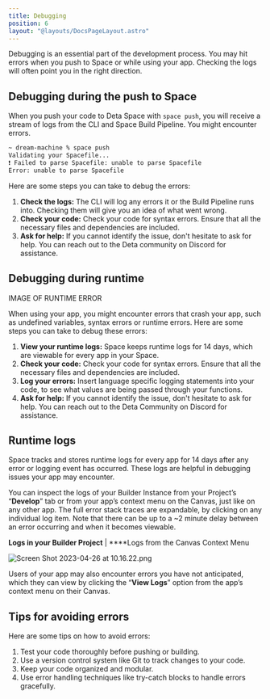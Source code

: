 ```yaml
---
title: Debugging
position: 6
layout: "@layouts/DocsPageLayout.astro"
---
```


Debugging is an essential part of the development process. You may hit errors when you push to Space or while using your app. Checking the logs will often point you in the right direction.

## Debugging during the push to Space

When you push your code to Deta Space with `space push`, you will receive a stream of logs from the CLI and Space Build Pipeline. You might encounter errors.

```bash
~ dream-machine % space push
Validating your Spacefile...
❗ Failed to parse Spacefile: unable to parse Spacefile
Error: unable to parse Spacefile
```

Here are some steps you can take to debug the errors:

1. **Check the logs:** The CLI will log any errors it or the Build Pipeline runs into. Checking them will give you an idea of what went wrong.
2. **Check your code:** Check your code for syntax errors. Ensure that all the necessary files and dependencies are included.
3. **Ask for help:** If you cannot identify the issue, don't hesitate to ask for help. You can reach out to the Deta community on Discord for assistance.

## Debugging during runtime

IMAGE OF RUNTIME ERROR

When using your app, you might encounter errors that crash your app, such as undefined variables, syntax errors or runtime errors. Here are some steps you can take to debug these errors:

1. **View your runtime logs:** Space keeps runtime logs for 14 days, which are viewable for every app in your Space.
2. **Check your code:** Check your code for syntax errors. Ensure that all the necessary files and dependencies are included.
3. **Log your errors:** Insert language specific logging statements into your code, to see what values are being passed through your functions.
4. **Ask for help:** If you cannot identify the issue, don't hesitate to ask for help. You can reach out to the Deta Community on Discord for assistance.

## Runtime logs

Space tracks and stores runtime logs for every app for 14 days after any error or logging event has occurred. These logs are helpful in debugging issues your app may encounter.

You can inspect the logs of your Builder Instance from your Project’s “**Develop**” tab or from your app’s context menu on the Canvas, just like on any other app.  The full error stack traces are expandable, by clicking on any individual log item. Note that there can be up to a ~2 minute delay between an error occurring and when it becomes viewable.

**Logs in your Builder Project** | ****Logs from the Canvas Context Menu

![Screen Shot 2023-04-26 at 10.16.22.png](New%20App%20Guide%20260a946f6baf4706b19233d05db8c1eb/Screen_Shot_2023-04-26_at_10.16.22.png)

Users of your app may also encounter errors you have not anticipated, which they can view by clicking the “**View Logs**” option from the app’s context menu on their Canvas.

## Tips for avoiding errors

Here are some tips on how to avoid errors:

1. Test your code thoroughly before pushing or building.
2. Use a version control system like Git to track changes to your code.
3. Keep your code organized and modular.
4. Use error handling techniques like try-catch blocks to handle errors gracefully.